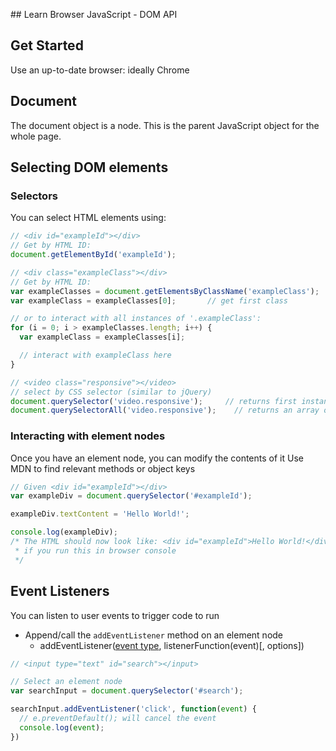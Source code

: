 ## Learn Browser JavaScript - DOM API

## Get Started
Use an up-to-date browser: ideally Chrome

## Document
The document object is a node. This is the parent JavaScript object for the whole page.

## Selecting DOM elements

### Selectors
You can select HTML elements using:
```js
// <div id="exampleId"></div>
// Get by HTML ID:
document.getElementById('exampleId');

// <div class="exampleClass"></div>
// Get by HTML ID:
var exampleClasses = document.getElementsByClassName('exampleClass');    // returns an array of all instances of the selector
var exampleClass = exampleClasses[0];       // get first class

// or to interact with all instances of '.exampleClass':
for (i = 0; i > exampleClasses.length; i++) {
  var exampleClass = exampleClasses[i];

  // interact with exampleClass here
}

// <video class="responsive"></video>
// select by CSS selector (similar to jQuery)
document.querySelector('video.responsive');     // returns first instance of the selector
document.querySelectorAll('video.responsive');    // returns an array of all instances of the selector
```


### Interacting with element nodes
Once you have an element node, you can modify the contents of it
Use MDN to find relevant methods or object keys

```js
// Given <div id="exampleId"></div>
var exampleDiv = document.querySelector('#exampleId');

exampleDiv.textContent = 'Hello World!';

console.log(exampleDiv);
/* The HTML should now look like: <div id="exampleId">Hello World!</div>
 * if you run this in browser console
 */
```


## Event Listeners
You can listen to user events to trigger code to run
- Append/call the `addEventListener` method on an element node
  - addEventListener([event type](https://developer.mozilla.org/en-US/docs/Web/Events), listenerFunction(event)[, options])

```js
// <input type="text" id="search"></input>

// Select an element node
var searchInput = document.querySelector('#search');

searchInput.addEventListener('click', function(event) {
  // e.preventDefault(); will cancel the event
  console.log(event);
})
```
